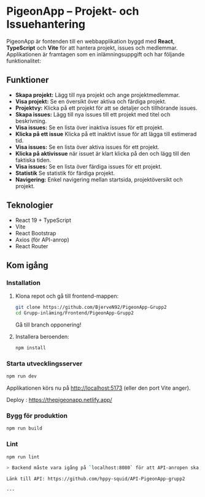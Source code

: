 # PigeonApp – Projekt- och Issuehantering

PigeonApp är fontenden till en webbapplikation byggd med **React**, **TypeScript** och **Vite** för att hantera projekt, issues och medlemmar. Applikationen är framtagen som en inlämningsuppgift och har följande funktionalitet:

## Funktioner

- **Skapa projekt:** Lägg till nya projekt och ange projektmedlemmar.
- **Visa projekt:** Se en översikt över aktiva och färdiga projekt.
- **Projektvy:** Klicka på ett projekt för att se detaljer och tillhörande issues.
- **Skapa issues:** Lägg till nya issues till ett projekt med titel och beskrivning.
- **Visa issues:** Se en lista över inaktiva issues för ett projekt.
- **Klicka på ett issue** Klicka på ett inaktivt issue för att lägga till estimerad tid.
- **Visa issues:** Se en lista över aktiva issues för ett projekt.
- **Klicka på aktivissue** när issuet är klart klicka på den och lägg till den faktiska tiden.
- **Visa issues:** Se en lista över färdiga issues för ett projekt.
- **Statistik** Se statistik för färdiga projekt.
- **Navigering:** Enkel navigering mellan startsida, projektöversikt och projekt.

## Teknologier

- React 19 + TypeScript
- Vite
- React Bootstrap
- Axios (för API-anrop)
- React Router

## Kom igång

### Installation

1. Klona repot  och gå till frontend-mappen:

   ```sh
   git clone https://github.com/BjerveN92/PigeonApp-Grupp2
   cd Grupp-inläming/Frontend/PigeonApp-Grupp2
   ```

   Gå till branch opponering!

3. Installera beroenden:

   ```sh
   npm install
   ```

### Starta utvecklingsserver

```sh
npm run dev
```

Applikationen körs nu på [http://localhost:5173](http://localhost:5173) (eller den port Vite anger).

Deploy : https://thepigeonapp.netlify.app/

### Bygg för produktion

```sh
npm run build
```

### Lint

```sh
npm run lint

> Backend måste vara igång på `localhost:8080` för att API-anropen ska fungera.

Länk till API: https://github.com/hppy-squid/API-PigeonApp-grupp2

---

